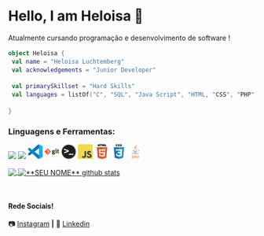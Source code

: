 <h1> Hello, I am Heloisa 👋 </h1>

Atualmente cursando programação e desenvolvimento de software !


```kotlin
object Heloisa {
 val name = "Heloisa Luchtemberg"
 val acknowledgements = "Junior Developer"
 
 val primarySkillset = "Hard Skills"
 val languages = listOf("C", "SQL", "Java Script", "HTML, "CSS", "PHP") 

}
```

<h3> Linguagens e Ferramentas: </h3>  

<code><img height="30" src="https://img2.gratispng.com/20180426/dhq/kisspng-logo-c-5ae210bc560be0.5580505615247648603525.jpg"></code>
<code><img height="30" src="https://cdn-icons-png.flaticon.com/512/3161/3161158.png"></code>
<code><img height="30" src="https://raw.githubusercontent.com/github/explore/80688e429a7d4ef2fca1e82350fe8e3517d3494d/topics/visual-studio-code/visual-studio-code.png"></code>
<code><img height="30" src="https://raw.githubusercontent.com/github/explore/80688e429a7d4ef2fca1e82350fe8e3517d3494d/topics/git/git.png"></code>
<code><img height="30" src="https://raw.githubusercontent.com/github/explore/80688e429a7d4ef2fca1e82350fe8e3517d3494d/topics/terminal/terminal.png"></code>
<code><img height="30" src="https://raw.githubusercontent.com/github/explore/80688e429a7d4ef2fca1e82350fe8e3517d3494d/topics/javascript/javascript.png"></code>
<code><img height="30" src="https://raw.githubusercontent.com/github/explore/80688e429a7d4ef2fca1e82350fe8e3517d3494d/topics/html/html.png"></code>
<code><img height="30" src="https://raw.githubusercontent.com/github/explore/80688e429a7d4ef2fca1e82350fe8e3517d3494d/topics/css/css.png"></code>
<code><img height="30" width="30" src="https://raw.githubusercontent.com/github/explore/80688e429a7d4ef2fca1e82350fe8e3517d3494d/topics/java/java.png"></code>




<a href="https://github.com/Hlucht">
  <img align="center" src="https://github-readme-stats.vercel.app/api/top-langs/?username=Hlucht&theme=dracula&hide_langs_below=1" />
</a>

<a href="https://github.com/Hlucht">
 <img align="center" src="https://github-readme-stats.vercel.app/api?username=Hlucht&show_icons=true&theme=dracula&line_height=27" alt="**SEU NOME** github stats"/>
</a>

[instagram]: https://www.instagram.com/hlucht_/
[linkedin]: https://www.linkedin.com/in/heloisa-luchtemberg/
<br>

#### Rede Sociais!

📷 [Instagram][instagram] **|** 
👔 [Linkedin][linkedin]
